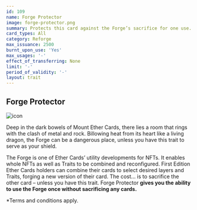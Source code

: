 ```yaml
---
id: 109
name: Forge Protector
image: forge-protector.png
summary: Protects this card against the Forge’s sacrifice for one use. When sacrificing this card in the Forge, this Trait will be destroyed but the card will remain in the cardholder’s wallet.
card_types: All
category: Reforge
max_issuance: 2500
burnt_upon_use: 'Yes'
max_usages: '-'
effect_of_transferring: None
limit: '-'
period_of_validity: '-'
layout: trait
---
```


## Forge Protector

![icon](/assets/images/trait-icons/{{page.image}})

Deep in the dark bowels of Mount Ether Cards, there lies a room that rings with the clash of metal and rock. Billowing heat from its heart like a living dragon, the Forge can be a dangerous place, unless you have this trait to serve as your shield.

The Forge is one of Ether Cards’ utility developments for NFTs. It enables whole NFTs as well as Traits to be combined and reconfigured. First Edition Ether Cards holders can combine their cards to select desired layers and Traits, forging a new version of their card. The cost… is to sacrifice the other card – unless you have this trait. Forge Protector **gives you the ability to use the Forge once without sacrificing any cards.**

*Terms and conditions apply.

